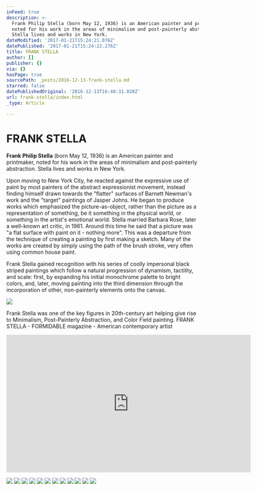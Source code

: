 ```yaml
---
inFeed: true
description: >-
  Frank Philip Stella (born May 12, 1936) is an American painter and printmaker,
  noted for his work in the areas of minimalism and post-painterly abstraction.
  Stella lives and works in New York.
dateModified: '2017-01-21T15:24:21.076Z'
datePublished: '2017-01-21T15:24:22.276Z'
title: FRANK STELLA
author: []
publisher: {}
via: {}
hasPage: true
sourcePath: _posts/2016-12-13-frank-stella.md
starred: false
datePublishedOriginal: '2016-12-13T16:40:31.028Z'
url: frank-stella/index.html
_type: Article

---
```

# FRANK STELLA

**Frank Philip Stella** (born May 12, 1936) is an American painter and printmaker, noted for his work in the areas of minimalism and post-painterly abstraction. Stella lives and works in New York.

Upon moving to New York City, he reacted against the expressive use of paint by most painters of the abstract expressionist movement, instead finding himself drawn towards the "flatter" surfaces of Barnett Newman's work and the "target" paintings of Jasper Johns. He began to produce works which emphasized the picture-as-object, rather than the picture as a representation of something, be it something in the physical world, or something in the artist's emotional world. Stella married Barbara Rose, later a well-known art critic, in 1961\. Around this time he said that a picture was "a flat surface with paint on it - nothing more". This was a departure from the technique of creating a painting by first making a sketch. Many of the works are created by simply using the path of the brush stroke, very often using common house paint.

Frank Stella gained recognition with his series of coolly impersonal black striped paintings which follow a natural progression of dynamism, tactility, and scale: first, by expanding his initial monochrome palette to bright colors, and, later, moving painting into the third dimension through the incorporation of other, non-painterly elements onto the canvas.

<article style=""><img src="https://s3-us-west-2.amazonaws.com/the-grid-img/p/5238840163dab81d8e00efe8781aed12f9c7ff61.jpg" /><p>Frank Stella was one of the key figures in 20th-century art helping give rise to Minimalism, Post-Painterly Abstraction, and Color Field painting. FRANK STELLA - FORMIDABLE magazine - American contemporary artist</p></article>

<iframe src="https://cdn.embedly.com/widgets/media.html?src=https%3A%2F%2Fwww.youtube.com%2Fembed%2Fvideoseries%3Flist%3DPLuFa9o_Hkh4sMUP3BhtablkNMYA4spAUC&amp;url=http%3A%2F%2Fwww.youtube.com%2Fwatch%3Fv%3DcN_rRCfRdmQ&amp;image=https%3A%2F%2Fi.ytimg.com%2Fvi%2FcN_rRCfRdmQ%2Fhqdefault.jpg&amp;key=b7d04c9b404c499eba89ee7072e1c4f7&amp;type=text%2Fhtml&amp;schema=youtube" width="640" height="360" scrolling="no" frameborder="0" allowfullscreen="" style=""></iframe>

![](https://the-grid-user-content.s3-us-west-2.amazonaws.com/7fe6213a-b8e9-4e06-9295-bdd1cfecbd38.jpg)
![](https://the-grid-user-content.s3-us-west-2.amazonaws.com/b7a15c6a-493e-4a0d-b841-210488ab2fd1.jpg)
![](https://the-grid-user-content.s3-us-west-2.amazonaws.com/9aff6fa0-1c3a-48dd-981c-6d9b29a40404.jpg)
![](https://the-grid-user-content.s3-us-west-2.amazonaws.com/16af5d13-1e07-4165-978b-d523706fe7f7.jpg)
![](https://the-grid-user-content.s3-us-west-2.amazonaws.com/a5f04901-f5d2-4a3e-8496-40329428831b.jpg)
![](https://the-grid-user-content.s3-us-west-2.amazonaws.com/30e6c31b-ae70-47c4-ae79-8331be2388d7.jpg)
![](https://the-grid-user-content.s3-us-west-2.amazonaws.com/96d3c19c-8c8f-472c-b147-43b30666d2ca.jpg)
![](https://the-grid-user-content.s3-us-west-2.amazonaws.com/7ade50d0-14dd-4578-a45e-d717bdfb74d4.jpg)
![](https://the-grid-user-content.s3-us-west-2.amazonaws.com/aba08f4d-01bc-452c-ba36-84e80e48ced3.jpg)
![](https://the-grid-user-content.s3-us-west-2.amazonaws.com/190c7724-beff-4d0c-a2dc-3f986e8d46c9.jpg)
![](https://the-grid-user-content.s3-us-west-2.amazonaws.com/357488f5-ff60-4f10-ae6c-00ce3f57b002.jpg)
![](https://the-grid-user-content.s3-us-west-2.amazonaws.com/2665a99b-2878-4c8c-9223-fe96df7c8920.png)